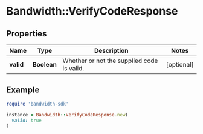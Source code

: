 # Bandwidth::VerifyCodeResponse

## Properties

| Name | Type | Description | Notes |
| ---- | ---- | ----------- | ----- |
| **valid** | **Boolean** | Whether or not the supplied code is valid. | [optional] |

## Example

```ruby
require 'bandwidth-sdk'

instance = Bandwidth::VerifyCodeResponse.new(
  valid: true
)
```

